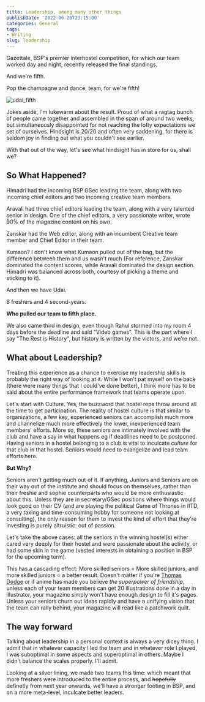 ```yaml
---
title: Leadership, among many other things
publishDate: '2022-06-26T23:15:00'
categories: General
tags:
- Writing
slug: leadership
---
```


Gazettale, BSP's premier interhostel competition, for which our team worked day and night, recently released the final standings.

And we're fifth.

Pop the champagne and dance, team, for we're fifth!

![udai_fifth](https://aniruddhadeb.com/articles/2022/res/udai_fifth.jpeg)

Jokes aside, I'm lukewarm about the result. Proud of what a ragtag bunch of people came together and assembled in the span of around two weeks, but simultaneously disappointed for not reaching the lofty expectations we set of ourselves. Hindsight is 20/20 and often very saddening, for there is seldom joy in finding out what you couldn't see earlier.

With that out of the way, let's see what hindsight has in store for us, shall we?

## So What Happened?

Himadri had the incoming BSP GSec leading the team, along with two incoming chief editors and two incoming creative team members.

Aravali had three chief editors leading the team, along with a very talented senior in design. One of the chief editors, a very passionate writer, wrote 90% of the magazine content on his own.

Zanskar had the Web editor, along with an incumbent Creative team member and Chief Editor in their team.

Kumaon? I don't know what Kumaon pulled out of the bag, but the difference between them and us wasn't much (For reference, Zanskar dominated the content scores, while Aravali dominated the design section. Himadri was balanced across both, courtesy of picking a theme and sticking to it).

And then we have Udai.

8 freshers and 4 second-years.

**Who pulled our team to fifth place.**

We also came third in design, even though Rahul stormed into my room 4 days before the deadline and said "Video games". This is the part where I say "The Rest is History", but history is written by the victors, and we're not.

## What about Leadership?

Treating this experience as a chance to exercise my leadership skills is probably the right way of looking at it. While I won't pat myself on the back (there were many things that I could've done better), I think more has to be said about the entire performance framework that teams operate upon. 

Let's start with Culture. Yes, the buzzword that hostel reps throw around all the time to get participation. The reality of hostel culture is that similar to organizations, a few key, experienced seniors can accomplish much more and channelize much more effectively the lower, inexperienced team members' efforts. More so, these seniors are intimately involved with the club and have a say in what happens eg if deadlines need to be postponed. Having seniors in a hostel belonging to a club is vital to inculcate _culture_ for that club in that hostel. Seniors would need to evangelize and lead team efforts here.

**But Why?**

Seniors aren't getting much out of it. If anything, Juniors and Seniors are on their way out of the institute and should focus on themselves, rather than their freshie and sophie counterparts who would be more enthusiastic about this. Unless they are in secretary/GSec positions where things would look good on their CV (and are playing the political Game of Thrones in IITD, a very taxing and time-consuming hobby for someone not looking at consulting), the only reason for them to invest the kind of effort that they're investing is purely altruistic: out of passion.

Let's take the above cases: all the seniors in the winning hostel(s) either cared very deeply for their hostel and were passionate about the activity, or had some skin in the game (vested interests in obtaining a position in BSP for the upcoming term). 

This has a cascading effect: More skilled seniors = More skilled juniors, and more skilled juniors = a better result. Doesn't matter if you're [Thomas Dodge](https://en.wikipedia.org/wiki/Down_Periscope) or if anime has made you believe _the superpower of friendship_, unless each of your team members can get 20 illustrations done in a day in illustrator, your magazine simply won't have enough design to fill it's pages. Unless your seniors churn out ideas rapidly and have a unifying vision that the team can rally behind, your magazine will read like a patchwork quilt. 

## The way forward 

Talking about leadership in a personal context is always a very dicey thing. I admit that in whatever capacity I led the team and in whatever role I played, I was suboptimal in some aspects and superoptimal in others. Maybe I didn't balance the scales properly. I'll admit.

Looking at a silver lining, we made two teams this time: which meant that more freshers were introduced to the entire process, and <strike>hopefully</strike> definetly from next year onwards, we'll have a stronger footing in BSP, and on a more meta-level, inculcate better leaders.
